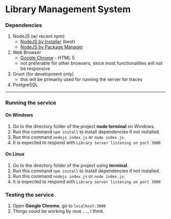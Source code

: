 # Library Management System
### Dependencies
1.	NodeJS (w/ recent npm)
	* [NodeJS by Installer](https://nodejs.org/en) (best)
	* [NodeJS by Package Manager](https://nodejs.org/en/download/package-manager/)
2.	Web Browser
	* [Google Chrome](https://www.google.com/chrome/) - HTML 5
	* not preferable for other browsers, since most functionalities will not be responsive
3.	Grunt (for development only)
	* this will be primarily used for running the server for traces
4.	PostgreSQL


---
### Running the service
#### On Windows
1. Go to the directory folder of the project **node terminal** on Windows.
2. Run this command `npm install` to install dependencies if not installed.
3. Run this command `nodejs index.js` or `node index.js`.
4. It is expected to respond with `Library server listening on port 3000`

#### On Linux
1. Go to the directory folder of the project using **terminal**.
2. Run this command `npm install` to install dependencies if not installed.
3. Run this command `nodejs index.js` or `node index.js`.
4. It is expected to respond with `Library server listening on port 3000`

### Testing the service
1. Open **Google Chrome**, go to `localhost:3000`
2. Things could be working by now ..... I think.
